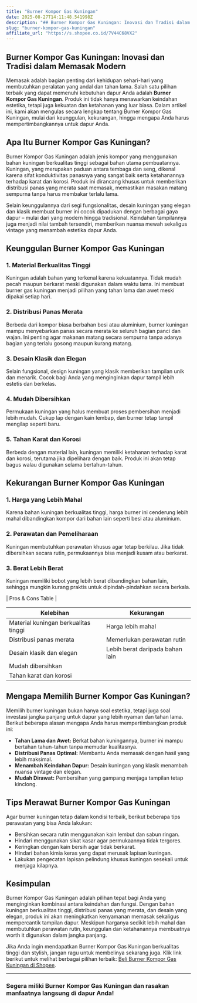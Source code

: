 ```yaml
---
title: "Burner Kompor Gas Kuningan"
date: 2025-08-27T14:11:48.541998Z
description: "## Burner Kompor Gas Kuningan: Inovasi dan Tradisi dalam Memasak Modern..."
slug: "burner-kompor-gas-kuningan"
affiliate_url: "https://s.shopee.co.id/7V44C68VX2"
---
```

## Burner Kompor Gas Kuningan: Inovasi dan Tradisi dalam Memasak Modern

Memasak adalah bagian penting dari kehidupan sehari-hari yang membutuhkan peralatan yang andal dan tahan lama. Salah satu pilihan terbaik yang dapat memenuhi kebutuhan dapur Anda adalah **Burner Kompor Gas Kuningan**. Produk ini tidak hanya menawarkan keindahan estetika, tetapi juga kekuatan dan ketahanan yang luar biasa. Dalam artikel ini, kami akan mengulas secara lengkap tentang Burner Kompor Gas Kuningan, mulai dari keunggulan, kekurangan, hingga mengapa Anda harus mempertimbangkannya untuk dapur Anda.

## Apa Itu Burner Kompor Gas Kuningan?

Burner Kompor Gas Kuningan adalah jenis kompor yang menggunakan bahan kuningan berkualitas tinggi sebagai bahan utama pembuatannya. Kuningan, yang merupakan paduan antara tembaga dan seng, dikenal karena sifat konduktivitas panasnya yang sangat baik serta ketahanannya terhadap karat dan korosi. Produk ini dirancang khusus untuk memberikan distribusi panas yang merata saat memasak, memastikan masakan matang sempurna tanpa harus membakar terlalu lama.

Selain keunggulannya dari segi fungsionalitas, desain kuningan yang elegan dan klasik membuat burner ini cocok dipadukan dengan berbagai gaya dapur – mulai dari yang modern hingga tradisional. Keindahan tampilannya juga menjadi nilai tambah tersendiri, memberikan nuansa mewah sekaligus vintage yang menambah estetika dapur Anda.

## Keunggulan Burner Kompor Gas Kuningan

### 1. Material Berkualitas Tinggi
Kuningan adalah bahan yang terkenal karena kekuatannya. Tidak mudah pecah maupun berkarat meski digunakan dalam waktu lama. Ini membuat burner gas kuningan menjadi pilihan yang tahan lama dan awet meski dipakai setiap hari.

### 2. Distribusi Panas Merata
Berbeda dari kompor biasa berbahan besi atau aluminium, burner kuningan mampu menyebarkan panas secara merata ke seluruh bagian panci dan wajan. Ini penting agar makanan matang secara sempurna tanpa adanya bagian yang terlalu gosong maupun kurang matang.

### 3. Desain Klasik dan Elegan
Selain fungsional, design kuningan yang klasik memberikan tampilan unik dan menarik. Cocok bagi Anda yang menginginkan dapur tampil lebih estetis dan berkelas.

### 4. Mudah Dibersihkan
Permukaan kuningan yang halus membuat proses pembersihan menjadi lebih mudah. Cukup lap dengan kain lembap, dan burner tetap tampil mengilap seperti baru.

### 5. Tahan Karat dan Korosi
Berbeda dengan material lain, kuningan memiliki ketahanan terhadap karat dan korosi, terutama jika dipelihara dengan baik. Produk ini akan tetap bagus walau digunakan selama bertahun-tahun.

## Kekurangan Burner Kompor Gas Kuningan

### 1. Harga yang Lebih Mahal
Karena bahan kuningan berkualitas tinggi, harga burner ini cenderung lebih mahal dibandingkan kompor dari bahan lain seperti besi atau aluminium.

### 2. Perawatan dan Pemeliharaan
Kuningan membutuhkan perawatan khusus agar tetap berkilau. Jika tidak dibersihkan secara rutin, permukaannya bisa menjadi kusam atau berkarat.

### 3. Berat Lebih Berat
Kuningan memiliki bobot yang lebih berat dibandingkan bahan lain, sehingga mungkin kurang praktis untuk dipindah-pindahkan secara berkala.

| Pros & Cons Table |

| Kelebihan                                | Kekurangan                                |
|-----------------------------------------|------------------------------------------|
| Material kuningan berkualitas tinggi  | Harga lebih mahal                     |
| Distribusi panas merata               | Memerlukan perawatan rutin             |
| Desain klasik dan elegan              | Lebih berat daripada bahan lain     |
| Mudah dibersihkan                     |                                         |
| Tahan karat dan korosi               |                                         |

## Mengapa Memilih Burner Kompor Gas Kuningan?

Memilih burner kuningan bukan hanya soal estetika, tetapi juga soal investasi jangka panjang untuk dapur yang lebih nyaman dan tahan lama. Berikut beberapa alasan mengapa Anda harus mempertimbangkan produk ini:

- **Tahan Lama dan Awet:** Berkat bahan kuningannya, burner ini mampu bertahan tahun-tahun tanpa memudar kualitasnya.
- **Distribusi Panas Optimal:** Membantu Anda memasak dengan hasil yang lebih maksimal.
- **Menambah Keindahan Dapur:** Desain kuningan yang klasik menambah nuansa vintage dan elegan.
- **Mudah Dirawat:** Pembersihan yang gampang menjaga tampilan tetap kinclong.

## Tips Merawat Burner Kompor Gas Kuningan

Agar burner kuningan tetap dalam kondisi terbaik, berikut beberapa tips perawatan yang bisa Anda lakukan:

- Bersihkan secara rutin menggunakan kain lembut dan sabun ringan.
- Hindari menggunakan sikat kasar agar permukaannya tidak tergores.
- Keringkan dengan kain bersih agar tidak berkarat.
- Hindari bahan kimia keras yang dapat merusak lapisan kuningan.
- Lakukan pengecatan lapisan pelindung khusus kuningan sesekali untuk menjaga kilapnya.

## Kesimpulan

Burner Kompor Gas Kuningan adalah pilihan tepat bagi Anda yang menginginkan kombinasi antara keindahan dan fungsi. Dengan bahan kuningan berkualitas tinggi, distribusi panas yang merata, dan desain yang elegan, produk ini akan meningkatkan kenyamanan memasak sekaligus mempercantik tampilan dapur. Meskipun harganya sedikit lebih mahal dan membutuhkan perawatan rutin, keunggulan dan ketahanannya membuatnya worth it digunakan dalam jangka panjang.

Jika Anda ingin mendapatkan Burner Kompor Gas Kuningan berkualitas tinggi dan stylish, jangan ragu untuk membelinya sekarang juga. Klik link berikut untuk melihat berbagai pilihan terbaik: [Beli Burner Kompor Gas Kuningan di Shopee](https://s.shopee.co.id/7V44C68VX2).

---

### Segera miliki Burner Kompor Gas Kuningan dan rasakan manfaatnya langsung di dapur Anda!